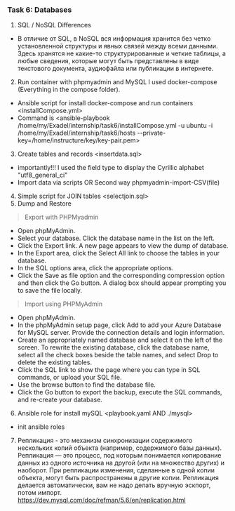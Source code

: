### Task 6: Databases
1. SQL / NoSQL Differences
- В отличие от SQL, в NoSQL вся информация хранится без четко установленной структуры и явных связей между всеми данными. Здесь хранятся не какие-то структурированные и четкие таблицы, а любые сведения, которые могут быть представлены в виде текстового документа, аудиофайла или публикации в интернете.
2. Run container with phpmyadmin and MySQL I used docker-compose (Everything in the compose folder).
- Ansible script  for install docker-compose and run containers <installCompose.yml>
- Command is <ansible-playbook /home/my/Exadel/internship/task6/installCompose.yml -u ubuntu -i /home/my/Exadel/internship/task6/hosts --private-key=/home/instructure/key/key-pair.pem>
3. Create tables and records <insertdata.sql>
- importantly!!! I used the field type to display the Cyrillic alphabet "utf8_general_ci"
- Import data via scripts OR Second way phpmyadmin-import-CSV(file)
4. Simple script for JOIN tables <selectjoin.sql>
5. Dump and Restore
> Export with PHPMyadmin
- Open phpMyAdmin.
- Select your database. Click the database name in the list on the left.
- Click the Export link. A new page appears to view the dump of database.
- In the Export area, click the Select All link to choose the tables in your database.
- In the SQL options area, click the appropriate options.
- Click the Save as file option and the corresponding compression option and then click the Go button. A dialog box should appear prompting you to save the file locally.
> Import using PHPMyAdmin
- Open phpMyAdmin.
- In the phpMyAdmin setup page, click Add to add your Azure Database for MySQL server. Provide the connection details and login information.
- Create an appropriately named database and select it on the left of the screen. To rewrite the existing database, click the database name, select all the check boxes beside the table names, and select Drop to delete the existing tables.
- Click the SQL link to show the page where you can type in SQL commands, or upload your SQL file.
- Use the browse button to find the database file.
- Click the Go button to export the backup, execute the SQL commands, and re-create your database.
6. Ansible role for install mySQL <playbook.yaml AND ./mysql>
- init ansible roles <ansible-galaxy init mysql>

7. Репликация - это механизм синхронизации содержимого нескольких копий объекта (например, содержимого базы данных). Репликация — это процесс, под которым понимается копирование данных из одного источника на другой (или на множество других) и наоборот. При репликации изменения, сделанные в одной копии объекта, могут быть распространены в другие копии.
Репликация делается автоматически, вам не надо делать вручную эскпорт, потом импорт.
<https://dev.mysql.com/doc/refman/5.6/en/replication.html>


